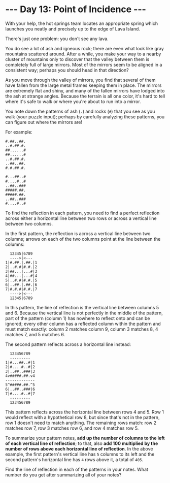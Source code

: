 # --- Day 13: Point of Incidence ---

With your help, the hot springs team locates an appropriate spring which launches you neatly and precisely up to the
edge of Lava Island.

There's just one problem: you don't see any lava.

You do see a lot of ash and igneous rock; there are even what look like gray mountains scattered around. After a while,
you make your way to a nearby cluster of mountains only to discover that the valley between them is completely full of
large mirrors. Most of the mirrors seem to be aligned in a consistent way; perhaps you should head in that direction?

As you move through the valley of mirrors, you find that several of them have fallen from the large metal frames keeping
them in place. The mirrors are extremely flat and shiny, and many of the fallen mirrors have lodged into the ash at
strange angles. Because the terrain is all one color, it's hard to tell where it's safe to walk or where you're about to
run into a mirror.

You note down the patterns of ash (`.`) and rocks (`#`) that you see as you walk (your puzzle input); perhaps by
carefully analyzing these patterns, you can figure out where the mirrors are!

For example:

```
#.##..##.
..#.##.#.
##......#
##......#
..#.##.#.
..##..##.
#.#.##.#.

#...##..#
#....#..#
..##..###
#####.##.
#####.##.
..##..###
#....#..#
```

To find the reflection in each pattern, you need to find a perfect reflection across either a horizontal line between
two rows or across a vertical line between two columns.

In the first pattern, the reflection is across a vertical line between two columns; arrows on each of the two columns
point at the line between the columns:

```
  12345|6789
  ---->|<---      
1|#.##.|.##.|1
2|..#.#|#.#.|2
3|##...|...#|3
4|##...|...#|4
5|..#.#|#.#.|5
6|..##.|.##.|6
7|#.#.#|#.#.|7
  ---->|<---
  12345|6789
```

In this pattern, the line of reflection is the vertical line between columns 5 and 6. Because the vertical line is not
perfectly in the middle of the pattern, part of the pattern (column 1) has nowhere to reflect onto and can be ignored;
every other column has a reflected column within the pattern and must match exactly: column 2 matches column 9, column 3
matches 8, 4 matches 7, and 5 matches 6.

The second pattern reflects across a horizontal line instead:

```
  123456789
  ---------
1|#...##..#|1
2|#....#..#|2
3|..##..###|3
4v#####.##.v4
-------------
5^#####.##.^5
6|..##..###|6
7|#....#..#|7
  ---------
  123456789
```

This pattern reflects across the horizontal line between rows 4 and 5. Row 1 would reflect with a hypothetical row 8,
but since that's not in the pattern, row 1 doesn't need to match anything. The remaining rows match: row 2 matches row
7, row 3 matches row 6, and row 4 matches row 5.

To summarize your pattern notes, **add up the number of columns to the left of each vertical line of reflection**; to
that, also **add 100 multiplied by the number of rows above each horizontal line of reflection**. In the above example,
the first pattern's vertical line has `5` columns to its left and the second pattern's horizontal line has `4` rows
above it, a total of `405`.

Find the line of reflection in each of the patterns in your notes. What number do you get after summarizing all of your
notes?

```
